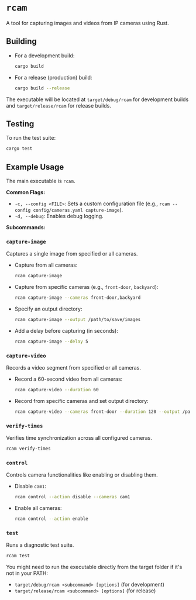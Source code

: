 # `rcam`

A tool for capturing images and videos from IP cameras using Rust.

## Building

- For a development build:
  ```bash
  cargo build
  ```
- For a release (production) build:
  ```bash
  cargo build --release
  ```

The executable will be located at `target/debug/rcam` for development builds and `target/release/rcam` for release builds.

## Testing

To run the test suite:
```bash
cargo test
```

## Example Usage

The main executable is `rcam`.

**Common Flags:**
- `-c, --config <FILE>`: Sets a custom configuration file (e.g., `rcam --config config/cameras.yaml capture-image`).
- `-d, --debug`: Enables debug logging.

**Subcommands:**

### `capture-image`
Captures a single image from specified or all cameras.

- Capture from all cameras:
  ```bash
  rcam capture-image
  ```
- Capture from specific cameras (e.g., `front-door`, `backyard`):
  ```bash
  rcam capture-image --cameras front-door,backyard
  ```
- Specify an output directory:
  ```bash
  rcam capture-image --output /path/to/save/images
  ```
- Add a delay before capturing (in seconds):
  ```bash
  rcam capture-image --delay 5
  ```

### `capture-video`
Records a video segment from specified or all cameras.

- Record a 60-second video from all cameras:
  ```bash
  rcam capture-video --duration 60
  ```
- Record from specific cameras and set output directory:
  ```bash
  rcam capture-video --cameras front-door --duration 120 --output /path/to/save/videos
  ```

### `verify-times`
Verifies time synchronization across all configured cameras.
```bash
rcam verify-times
```

### `control`
Controls camera functionalities like enabling or disabling them.

- Disable `cam1`:
  ```bash
  rcam control --action disable --cameras cam1
  ```
- Enable all cameras:
  ```bash
  rcam control --action enable
  ```

### `test`
Runs a diagnostic test suite.
```bash
rcam test
```

You might need to run the executable directly from the target folder if it's not in your PATH:
- `target/debug/rcam <subcommand> [options]` (for development)
- `target/release/rcam <subcommand> [options]` (for release)
